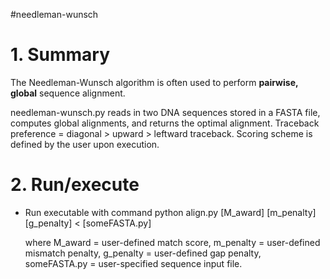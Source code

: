 #needleman-wunsch

# 1. Summary 

The Needleman-Wunsch algorithm is often used to perform **pairwise, global** sequence alignment. 

needleman-wunsch.py reads in two DNA sequences stored in a FASTA file, computes global alignments, and returns the optimal alignment.
Traceback preference = diagonal > upward > leftward traceback.
Scoring scheme is defined by the user upon execution.


# 2. Run/execute 
- Run executable with command
      python align.py [M_award] [m_penalty] [g_penalty] < [someFASTA.py]
            
  where
      M_award = user-defined match score,
      m_penalty = user-defined mismatch penalty,
      g_penalty = user-defined gap penalty,
      someFASTA.py = user-specified sequence input file.


